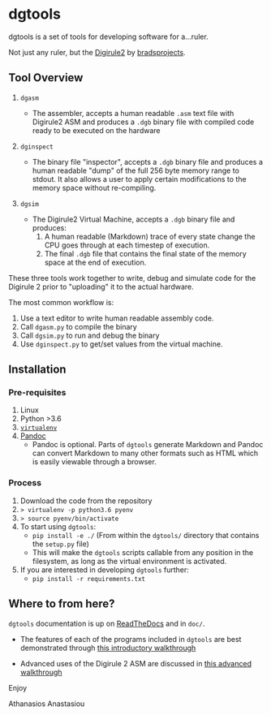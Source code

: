 # dgtools

dgtools is a set of tools for developing software for a...ruler.

Not just any ruler, but the [Digirule2](https://bradsprojects.com/digirule2/) by 
[bradsprojects](https://bradsprojects.com).

## Tool Overview

1. `dgasm`

   * The assembler, accepts a human readable `.asm` text file with Digirule2 ASM and 
     produces a `.dgb` binary file with compiled code ready to be executed on the hardware
   
2. `dginspect`

   * The binary file "inspector", accepts a `.dgb` binary file and produces a human readable 
     "dump" of the full 256 byte memory range to stdout. It also allows a user to apply certain 
     modifications to the memory space without re-compiling.
   
3. `dgsim`

   * The Digirule2 Virtual Machine, accepts a `.dgb` binary file and produces:
       1. A human readable (Markdown) trace of every state change the CPU goes through at each 
          timestep of execution.
       2. The final `.dgb` file that contains the final state of the memory space at the end of 
          execution.
     
These three tools work together to write, debug and simulate code for the Digirule 2 prior to "uploading" it to the 
actual hardware.

The most common workflow is:

1. Use a text editor to write human readable assembly code.
2. Call `dgasm.py` to compile the binary
3. Call `dgsim.py` to run and debug the binary
4. Use `dginspect.py` to get/set values from the virtual machine.


## Installation

### Pre-requisites

1. Linux
2. Python >3.6
3. [`virtualenv`](https://pypi.org/project/virtualenv/)
4. [Pandoc](https://pandoc.org/)
    * Pandoc is optional. Parts of `dgtools` generate Markdown and Pandoc can convert Markdown to many other formats
      such as HTML which is easily viewable through a browser.

### Process

1. Download the code from the repository
2. `> virtualenv -p python3.6 pyenv`
3. `> source pyenv/bin/activate`
4. To start using `dgtools`:
     * `pip install -e ./` (From within the `dgtools/` directory that contains the `setup.py` file)
     * This will make the `dgtools` scripts callable from any position in the filesystem, as long as the 
       virtual environment is activated.
5. If you are interested in developing `dgtools` further: 
     * `pip install -r requirements.txt`


## Where to from here?

``dgtools`` documentation is up on [ReadTheDocs](https://dgtools.readthedocs.io/en/latest/) and in ``doc/``.

* The features of each of the programs included in `dgtools` are best demonstrated through 
[this introductory walkthrough](https://dgtools.readthedocs.io/en/latest/introductory_topics.html)

* Advanced uses of the Digirule 2 ASM are discussed in 
 [this advanced walkthrough](https://dgtools.readthedocs.io/en/latest/advanced_topics.html)

Enjoy

Athanasios Anastasiou
